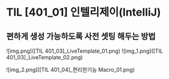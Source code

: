  # TIL [401_01] 인텔리제이(IntelliJ)  
 ## 편하게 생성 가능하도록 사전 셋팅 해두는 방법

![img.png]([TIL 401_03]_LiveTemplate_01.png)
![img_1.png]([TIL 401_03]_LiveTemplate_02.png)


![img_2.png]([TIL 401_04]_편리한기능 Macro_01.png)